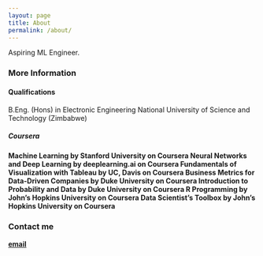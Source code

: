 ```yaml
---
layout: page
title: About
permalink: /about/
---
```


Aspiring ML Engineer.

### More Information

#### Qualifications
B.Eng. (Hons) in Electronic Engineering National University of Science and Technology (Zimbabwe)

##### Coursera
<b> Machine Learning <b/> by Stanford University on Coursera
Neural Networks and Deep Learning by deeplearning.ai on Coursera
Fundamentals of Visualization with Tableau by UC, Davis on Coursera
Business Metrics for Data-Driven Companies by Duke University on Coursera
Introduction to Probability and Data by Duke University on Coursera
R Programming by John’s Hopkins University on Coursera
Data Scientist’s Toolbox by John’s Hopkins University on Coursera


### Contact me

[email](mailto:marshall.mahachi@gmail.com)
